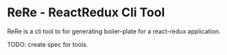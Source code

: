 # ReRe - ReactRedux Cli Tool

ReRe is a cli tool to for generating boiler-plate for a react-redux application.

TODO: create spec for tools.

